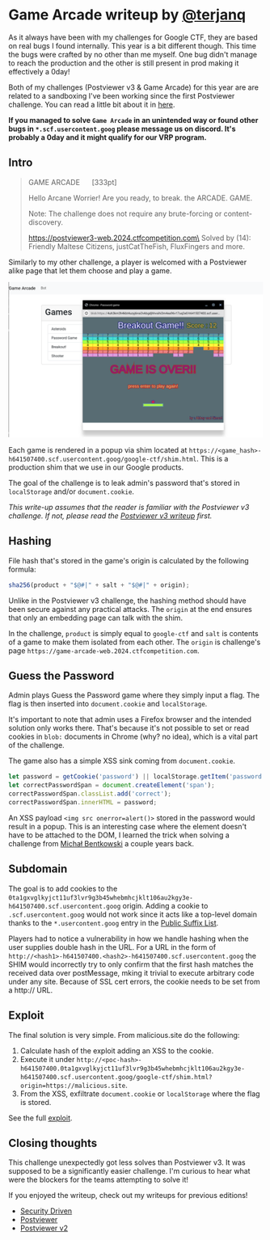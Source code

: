 # Game Arcade writeup by [@terjanq](https://twitter.com/terjanq)

As it always have been with my challenges for Google CTF, they are based
on real bugs I found internally. This year is a bit different though. This time the
bugs were crafted by no other than me myself. One bug didn't manage to reach the
production and the other is still present in prod making it effectively a 0day!

Both of my challenges (Postviewer v3 & Game Arcade) for this year are are related
to a sandboxing I've been working since the first Postviewer challenge. You can
read a little bit about it in
[here](https://web.dev/articles/securely-hosting-user-data#approach_2_serving_active_user_content).

**If you managed to solve `Game Arcade` in an unintended way or found other bugs in
`*.scf.usercontent.goog` please message us on discord. It's probably a 0day and
it might qualify for our VRP program.**

## Intro

> GAME ARCADE &nbsp;&nbsp;&nbsp;&nbsp; [333pt]
>
> Hello Arcane Worrier! Are you ready, to break. the ARCADE. GAME.
>
> Note: The challenge does not require any brute-forcing or content-discovery.
>
> https://postviewer3-web.2024.ctfcompetition.com\
> Solved by (14):\
> Friendly Maltese Citizens, justCatTheFish, FluxFingers and more.


Similarly to my other challenge, a player is welcomed with a Postviewer alike page
that let them choose and play a game.

![Game Arcade](./writeup-utils/game_arcade.png)

Each game is rendered in a popup via shim located at `https://<game_hash>-h641507400.scf.usercontent.goog/google-ctf/shim.html`.
This is a production shim that we use in our Google products.

The goal of the challenge is to leak admin's password that's stored in `localStorage`
and/or `document.cookie`.

_This write-up assumes that the reader is familiar with the Postviewer v3 challenge.
If not, please read the [Postviewer v3 writeup] first._

## Hashing

File hash that's stored in the game's origin is calculated by the following
formula:

```js
sha256(product + "$@#|" + salt + "$@#|" + origin);
```

Unlike in the Postviewer v3 challenge, the hashing method should have been secure
against any practical attacks. The `origin` at the end ensures that only an embedding
page can talk with the shim.

In the challenge, `product` is simply equal to `google-ctf` and `salt` is contents of
a game to make them isolated from each other. The `origin` is challenge's page
`https://game-arcade-web.2024.ctfcompetition.com`.


## Guess the Password

Admin plays Guess the Password game where they simply input a flag. The flag
is then inserted into `document.cookie` and `localStorage`.

It's important to note that admin uses a Firefox browser and the intended solution
only works there. That's because it's not possible to set or read cookies in
`blob:` documents in Chrome (why? no idea), which is a vital part of the challenge.

The game also has a simple XSS sink coming from `document.cookie`.

```js
let password = getCookie('password') || localStorage.getItem('password') || "okoń";
let correctPasswordSpan = document.createElement('span');
correctPasswordSpan.classList.add('correct');
correctPasswordSpan.innerHTML = password;
```

An XSS payload `<img src onerror=alert()>` stored in the password would result
in a popup. This is an interesting case where the element doesn't have to be
attached to the DOM, I learned the trick when solving a challenge from
[Michał Bentkowski](https://twitter.com/SecurityMB) a couple years back.

## Subdomain

The goal is to add cookies to the `0ta1gxvglkyjct11uf3lvr9g3b45whebmhcjklt106au2kgy3e-h641507400.scf.usercontent.goog`
origin. Adding a cookie to `.scf.usercontent.goog` would not
work since it acts like a top-level domain thanks to the `*.usercontent.goog`
entry in the [Public Suffix List](https://publicsuffix.org/list/).

Players had to notice a vulnerability in how we handle hashing when the user
supplies double hash in the URL. For a URL in the form of
`http://<hash1>-h641507400.<hash2>-h641507400.scf.usercontent.goog` the SHIM
would incorrectly try to only confirm that the first hash matches the received
data over postMessage, mking it trivial to execute arbitrary code under
any site. Because of SSL cert errors, the cookie needs to be set from a http://
URL.


## Exploit

The final solution is very simple. From malicious.site do the following:
1. Calculate hash of the exploit adding an XSS to the cookie.
2. Execute it under `http://<poc-hash>-h641507400.0ta1gxvglkyjct11uf3lvr9g3b45whebmhcjklt106au2kgy3e-h641507400.scf.usercontent.goog/google-ctf/shim.html?origin=https://malicious.site`.
3. From the XSS, exfiltrate `document.cookie` or `localStorage` where the flag is stored.

See the full [exploit](./solution/solve.html).

## Closing thoughts

This challenge unexpectedly got less solves than Postviewer v3. It was supposed
to be a significantly easier challenge. I'm curious to hear what were the blockers
for the teams attempting to solve it!

If you enjoyed the writeup, check out my writeups for previous editions!

- [Security Driven](https://gist.github.com/terjanq/458d8ec1148e96f7ccbdccfd908c56f6)
- [Postviewer](https://gist.github.com/terjanq/7c1a71b83db5e02253c218765f96a710)
- [Postviewer v2](https://github.com/google/google-ctf/blob/main/2023/quals/web-postviewer2/solution/README.md)


[Postviewer v3 writeup]: <../web-postviewer3/README.md>
